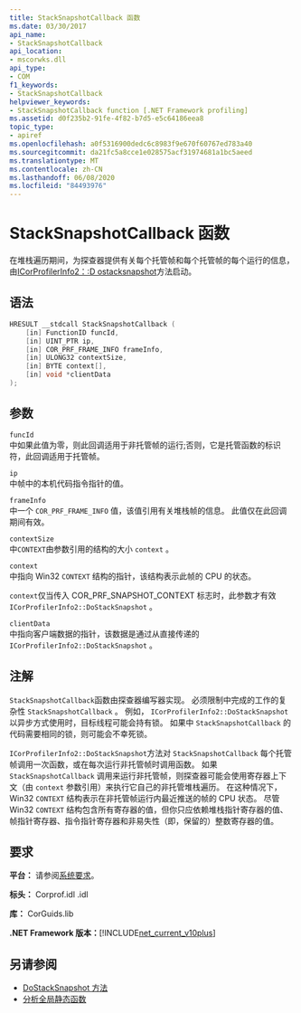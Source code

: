 ```yaml
---
title: StackSnapshotCallback 函数
ms.date: 03/30/2017
api_name:
- StackSnapshotCallback
api_location:
- mscorwks.dll
api_type:
- COM
f1_keywords:
- StackSnapshotCallback
helpviewer_keywords:
- StackSnapshotCallback function [.NET Framework profiling]
ms.assetid: d0f235b2-91fe-4f82-b7d5-e5c64186eea8
topic_type:
- apiref
ms.openlocfilehash: a0f5316900dedc6c8983f9e670f60767ed783a40
ms.sourcegitcommit: da21fc5a8cce1e028575acf31974681a1bc5aeed
ms.translationtype: MT
ms.contentlocale: zh-CN
ms.lasthandoff: 06/08/2020
ms.locfileid: "84493976"
---
```

# <a name="stacksnapshotcallback-function"></a>StackSnapshotCallback 函数
在堆栈遍历期间，为探查器提供有关每个托管帧和每个托管帧的每个运行的信息，由[ICorProfilerInfo2：:D ostacksnapshot](icorprofilerinfo2-dostacksnapshot-method.md)方法启动。  
  
## <a name="syntax"></a>语法  
  
```cpp  
HRESULT __stdcall StackSnapshotCallback (  
    [in] FunctionID funcId,  
    [in] UINT_PTR ip,  
    [in] COR_PRF_FRAME_INFO frameInfo,  
    [in] ULONG32 contextSize,  
    [in] BYTE context[],  
    [in] void *clientData  
);  
```  
  
## <a name="parameters"></a>参数  
 `funcId`  
 中如果此值为零，则此回调适用于非托管帧的运行;否则，它是托管函数的标识符，此回调适用于托管帧。  
  
 `ip`  
 中帧中的本机代码指令指针的值。  
  
 `frameInfo`  
 中一个 `COR_PRF_FRAME_INFO` 值，该值引用有关堆栈帧的信息。 此值仅在此回调期间有效。  
  
 `contextSize`  
 中`CONTEXT`由参数引用的结构的大小 `context` 。  
  
 `context`  
 中指向 Win32 `CONTEXT` 结构的指针，该结构表示此帧的 CPU 的状态。  
  
 `context`仅当传入 COR_PRF_SNAPSHOT_CONTEXT 标志时，此参数才有效 `ICorProfilerInfo2::DoStackSnapshot` 。  
  
 `clientData`  
 中指向客户端数据的指针，该数据是通过从直接传递的 `ICorProfilerInfo2::DoStackSnapshot` 。  
  
## <a name="remarks"></a>注解  
 `StackSnapshotCallback`函数由探查器编写器实现。 必须限制中完成的工作的复杂性 `StackSnapshotCallback` 。 例如， `ICorProfilerInfo2::DoStackSnapshot` 以异步方式使用时，目标线程可能会持有锁。 如果中 `StackSnapshotCallback` 的代码需要相同的锁，则可能会不幸死锁。  
  
 `ICorProfilerInfo2::DoStackSnapshot`方法对 `StackSnapshotCallback` 每个托管帧调用一次函数，或在每次运行非托管帧时调用函数。 如果 `StackSnapshotCallback` 调用来运行非托管帧，则探查器可能会使用寄存器上下文（由 `context` 参数引用）来执行它自己的非托管堆栈遍历。 在这种情况下，Win32 `CONTEXT` 结构表示在非托管帧运行内最近推送的帧的 CPU 状态。 尽管 Win32 `CONTEXT` 结构包含所有寄存器的值，但你只应依赖堆栈指针寄存器的值、帧指针寄存器、指令指针寄存器和非易失性（即，保留的）整数寄存器的值。  
  
## <a name="requirements"></a>要求  
 **平台：** 请参阅[系统要求](../../get-started/system-requirements.md)。  
  
 **标头：** Corprof.idl .idl  
  
 **库：** CorGuids.lib  
  
 **.NET Framework 版本：**[!INCLUDE[net_current_v10plus](../../../../includes/net-current-v10plus-md.md)]  
  
## <a name="see-also"></a>另请参阅

- [DoStackSnapshot 方法](icorprofilerinfo2-dostacksnapshot-method.md)
- [分析全局静态函数](profiling-global-static-functions.md)
